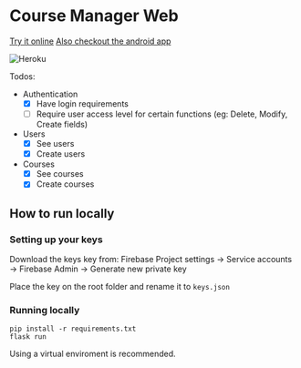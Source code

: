 # Course Manager Web

[Try it online](https://course-manager-server-seg-3.herokuapp.com/) 
[Also checkout the android app](https://github.com/SEG-Group-3/CourseManager)

![Heroku](https://heroku-badge.herokuapp.com/?app=course-manager-server-seg-3
)

Todos:

- Authentication
  - [x] Have login requirements
  - [ ] Require user access level for certain functions (eg: Delete, Modify, Create fields)
- Users
  - [x] See users
  - [x] Create users
- Courses
  - [x] See courses
  - [x] Create courses

## How to run locally

### Setting up your keys

Download the keys key from:
Firebase Project settings → Service accounts → Firebase Admin →  Generate new private key

Place the key on the root folder and rename it to `keys.json`

### Running locally

```console
pip install -r requirements.txt
flask run
```

Using a virtual enviroment is recommended.
